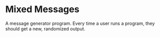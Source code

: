 # Mixed Messages

A message generator program. 
Every time a user runs a program, they should get a new, randomized output.
